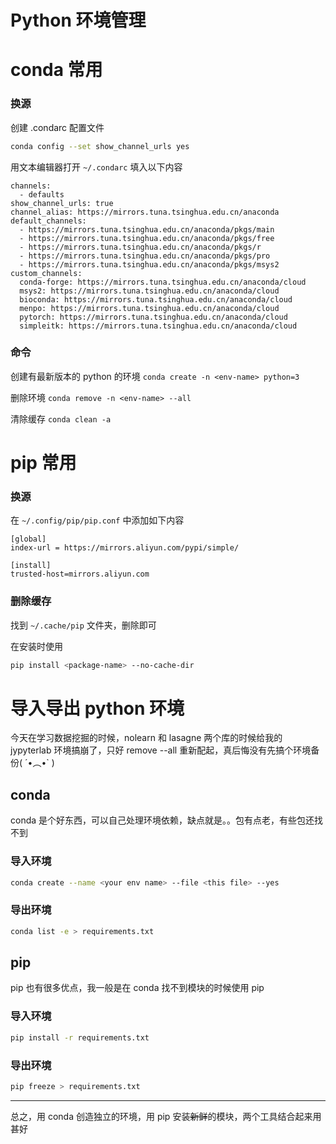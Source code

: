 # Python 环境管理


# conda 常用

### 换源

创建 .condarc 配置文件

```bash
conda config --set show_channel_urls yes
```

用文本编辑器打开 `~/.condarc` 填入以下内容

```
channels:
  - defaults
show_channel_urls: true
channel_alias: https://mirrors.tuna.tsinghua.edu.cn/anaconda
default_channels:
  - https://mirrors.tuna.tsinghua.edu.cn/anaconda/pkgs/main
  - https://mirrors.tuna.tsinghua.edu.cn/anaconda/pkgs/free
  - https://mirrors.tuna.tsinghua.edu.cn/anaconda/pkgs/r
  - https://mirrors.tuna.tsinghua.edu.cn/anaconda/pkgs/pro
  - https://mirrors.tuna.tsinghua.edu.cn/anaconda/pkgs/msys2
custom_channels:
  conda-forge: https://mirrors.tuna.tsinghua.edu.cn/anaconda/cloud
  msys2: https://mirrors.tuna.tsinghua.edu.cn/anaconda/cloud
  bioconda: https://mirrors.tuna.tsinghua.edu.cn/anaconda/cloud
  menpo: https://mirrors.tuna.tsinghua.edu.cn/anaconda/cloud
  pytorch: https://mirrors.tuna.tsinghua.edu.cn/anaconda/cloud
  simpleitk: https://mirrors.tuna.tsinghua.edu.cn/anaconda/cloud
```

### 命令

创建有最新版本的 python 的环境 `conda create -n <env-name> python=3`

删除环境 `conda remove -n <env-name> --all`

清除缓存 `conda clean -a`

# pip 常用

### 换源

在 `~/.config/pip/pip.conf` 中添加如下内容

```
[global]
index-url = https://mirrors.aliyun.com/pypi/simple/

[install]
trusted-host=mirrors.aliyun.com
```

### 删除缓存

找到 `~/.cache/pip` 文件夹，删除即可

在安装时使用

```bash
pip install <package-name> --no-cache-dir
```

# 导入导出 python 环境

今天在学习数据挖掘的时候，nolearn 和 lasagne 两个库的时候给我的 jypyterlab 环境搞崩了，只好 remove --all 重新配起，真后悔没有先搞个环境备份( ´•︵•` )

## conda

conda 是个好东西，可以自己处理环境依赖，缺点就是。。包有点老，有些包还找不到

### 导入环境

```bash
conda create --name <your env name> --file <this file> --yes
```

### 导出环境

```bash
conda list -e > requirements.txt
```

## pip

pip 也有很多优点，我一般是在 conda 找不到模块的时候使用 pip

### 导入环境

```bash
pip install -r requirements.txt
```

### 导出环境

```bash
pip freeze > requirements.txt
```

---

总之，用 conda 创造独立的环境，用 pip 安装~~新鲜~~的模块，两个工具结合起来用甚好

